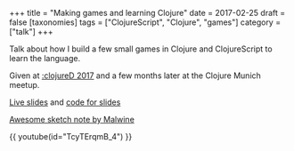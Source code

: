 +++
title = "Making games and learning Clojure"
date = 2017-02-25
draft = false
[taxonomies]
tags = ["ClojureScript", "Clojure", "games"]
category = ["talk"]
+++

Talk about how I build a few small games in Clojure and ClojureScript to learn the language.

Given at [:clojureD 2017](https://clojured.de/archiv/schedule-2017/) and a few months later at the Clojure Munich meetup.

[Live slides](https://lislis.de/talks/clojured-games/) and [code for slides]("https://github.com/lislis/talk-clj-games)

[Awesome sketch note by Malwine](https://twitter.com/malweene/status/835524371271790592)

{{ youtube(id="TcyTErqmB_4") }}
